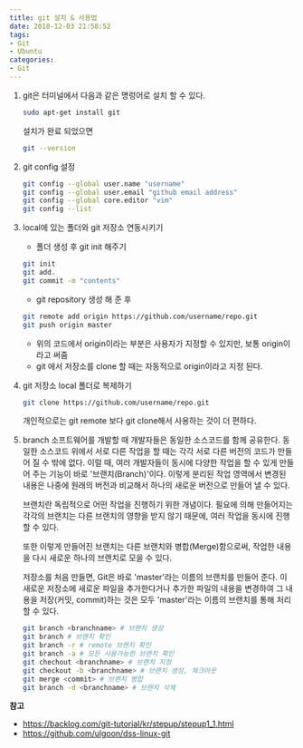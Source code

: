 ```yaml
---
title: git 설치 & 사용법
date: 2018-12-03 21:58:52
tags:
- Git
- Ubuntu
categories:
- Git
---
```




1. git은 터미널에서 다음과 같은 명렁어로 설치 할 수 있다.

   ```bash
   sudo apt-get install git
   ```

   설치가 완료 되었으면

   ```bash
   git --version
   ```


2. git config 설정

   ```bash
   git config --global user.name "username"
   git config --global user.email "github email address"
   git config --global core.editor "vim"
   git config --list
   ```


3. local에 있는 폴더와 git 저장소 연동시키기

   - 폴더 생성 후 git init 해주기

   ```bash
   git init
   git add.
   git commit -m "contents"
   ```

   - git repository 생성 해 준 후

   ```bash
   git remote add origin https://github.com/username/repo.git
   git push origin master
   ```

   - 위의 코드에서 origin이라는 부분은 사용자가 지정할 수 있지만, 보통 origin이라고 써줌
   - git 에서 저장소를 clone 할 때는 자동적으로 origin이라고 지정 된다.



4. git 저장소 local 폴더로 복제하기

   ```bash
   git clone https://github.com/username/repo.git
   ```

   개인적으로는 git remote 보다 git clone해서 사용하는 것이 더 편하다.



5. branch
   소프트웨어를 개발할 때 개발자들은 동일한 소스코드를 함께 공유한다. 동일한 소스코드 위에서 서로 다른 작업을 할 때는 각각 서로 다른 버전의 코드가 만들어 질 수 밖에 없다.
   이럴 때, 여러 개발자들이 동시에 다양한 작업을 할 수 있게 만들어 주는 기능이 바로 '브랜치(Branch)'이다.
   이렇게 분리된 작업 영역에서 변경된 내용은 나중에 원래의 버전과 비교해서 하나의 새로운 버전으로 만들어 낼 수 있다. 

   브랜치란 독립적으로 어떤 작업을 진행하기 위한 개념이다. 필요에 의해 만들어지는 각각의 브랜치는 다른 브랜치의 영향을 받지 않기 때문에, 여러 작업을 동시에 진행할 수 있다.

   또한 이렇게 만들어진 브랜치는 다른 브랜치와 병합(Merge)함으로써, 작업한 내용을 다시 새로운 하나의 브랜치로 모을 수 있다.

   저장소를 처음 만들면, Git은 바로 'master'라는 이름의 브랜치를 만들어 준다. 이 새로운 저장소에 새로운 파일을 추가한다거나 추가한 파일의 내용을 변경하여 그 내용을 저장(커밋, commit)하는 것은 모두 'master'라는 이름의 브랜치를 통해 처리할 수 있다.

   ```bash
   git branch <branchname> # 브랜치 생성
   git branch # 브랜치 확인
   git branch -r # remote 브랜치 확인
   git branch -a # 모든 사용가능한 브랜치 확인
   git chechout <branchname> # 브랜치 지정
   git checkout -b <branchname> # 브랜치 생성, 체크아웃
   git merge <commit> # 브랜치 병합
   git branch -d <branchname> # 브랜치 삭제
   ```


**참고**

- https://backlog.com/git-tutorial/kr/stepup/stepup1_1.html
- https://github.com/ulgoon/dss-linux-git

